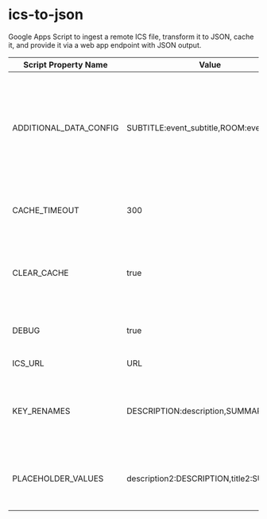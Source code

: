 # ics-to-json

Google Apps Script to ingest a remote ICS file, transform it to JSON, cache it, and provide it via a web app endpoint with JSON output.

| Script Property Name   | Value                                   | Description                                                                                                             |
| ---------------------- | --------------------------------------- | ----------------------------------------------------------------------------------------------------------------------- |
| ADDITIONAL_DATA_CONFIG | SUBTITLE:event_subtitle,ROOM:event_room | Collects text wrapped in the named CSS class from a given event's URL and assigns it as the value to the specified key. |
| CACHE_TIMEOUT          | 300                                     | Maximum age of cached data until it is regenerated.                                                                     |
| CLEAR_CACHE            | true                                    | Set to true to clear cache on next run, reverts itself to false after success.                                          |
| DEBUG                  | true                                    | Exposes verbose logging in the console.                                                                                 |
| ICS_URL                | URL                                     | Source of ICS data.                                                                                                     |
| KEY_RENAMES            | DESCRIPTION:description,SUMMARY:title   | Replaces key names derived from the ICS file with custom string.                                                        |
| PLACEHOLDER_VALUES            | description2:DESCRIPTION,title2:SUMMARY   | Inserts custom key names with values pulled from other keys.                                                        |

